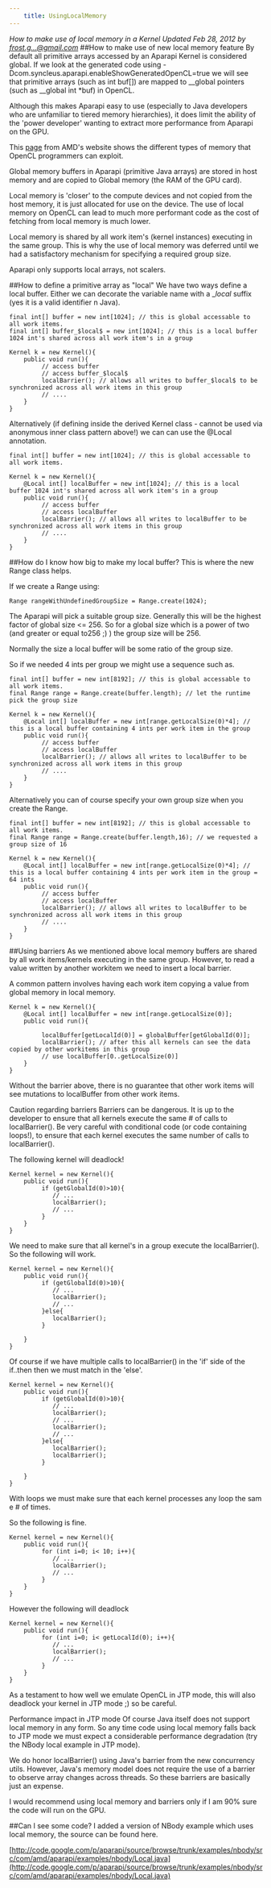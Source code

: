 ```yaml
---
    title: UsingLocalMemory
---
```


*How to make use of local memory in a Kernel Updated Feb 28, 2012 by frost.g...@gmail.com*
##How to make use of new local memory feature
By default all primitive arrays accessed by an Aparapi Kernel is considered global. If we look at the generated code using -Dcom.syncleus.aparapi.enableShowGeneratedOpenCL=true we will see that primitive arrays (such as int buf[]) are mapped to __global pointers (such as __global int *buf) in OpenCL.

Although this makes Aparapi easy to use (especially to Java developers who are unfamiliar to tiered memory hierarchies), it does limit the ability of the 'power developer' wanting to extract more performance from Aparapi on the GPU.

This [page](http://www.amd.com/us/products/technologies/stream-technology/opencl/pages/opencl-intro.aspx?cmpid=cp_article_2_2010) from AMD's website shows the different types of memory that OpenCL programmers can exploit.

Global memory buffers in Aparapi (primitive Java arrays) are stored in host memory and are copied to Global memory (the RAM of the GPU card).

Local memory is 'closer' to the compute devices and not copied from the host memory, it is just allocated for use on the device. The use of local memory on OpenCL can lead to much more performant code as the cost of fetching from local memory is much lower.

Local memory is shared by all work item's (kernel instances) executing in the same group. This is why the use of local memory was deferred until we had a satisfactory mechanism for specifying a required group size.

Aparapi only supports local arrays, not scalers.

##How to define a primitive array as "local"
We have two ways define a local buffer. Either we can decorate the variable name with a _$local$ suffix (yes it is a valid identifier n Java).

    final int[] buffer = new int[1024]; // this is global accessable to all work items.
    final int[] buffer_$local$ = new int[1024]; // this is a local buffer 1024 int's shared across all work item's in a group

    Kernel k = new Kernel(){
        public void run(){
             // access buffer
             // access buffer_$local$
             localBarrier(); // allows all writes to buffer_$local$ to be synchronized across all work items in this group
             // ....
        }
    }
Alternatively (if defining inside the derived Kernel class - cannot be used via anonymous inner class pattern above!) we can can use the @Local annotation.

    final int[] buffer = new int[1024]; // this is global accessable to all work items.

    Kernel k = new Kernel(){
        @Local int[] localBuffer = new int[1024]; // this is a local buffer 1024 int's shared across all work item's in a group
        public void run(){
             // access buffer
             // access localBuffer
             localBarrier(); // allows all writes to localBuffer to be synchronized across all work items in this group
             // ....
        }
    }
##How do I know how big to make my local buffer?
This is where the new Range class helps.

If we create a Range using:

    Range rangeWithUndefinedGroupSize = Range.create(1024);
The Aparapi will pick a suitable group size. Generally this will be the highest factor of global size <= 256. So for a global size which is a power of two (and greater or equal to256 ;) ) the group size will be 256.

Normally the size a local buffer will be some ratio of the group size.

So if we needed 4 ints per group we might use a sequence such as.

    final int[] buffer = new int[8192]; // this is global accessable to all work items.
    final Range range = Range.create(buffer.length); // let the runtime pick the group size

    Kernel k = new Kernel(){
        @Local int[] localBuffer = new int[range.getLocalSize(0)*4]; // this is a local buffer containing 4 ints per work item in the group
        public void run(){
             // access buffer
             // access localBuffer
             localBarrier(); // allows all writes to localBuffer to be synchronized across all work items in this group
             // ....
        }
    }
Alternatively you can of course specify your own group size when you create the Range.

    final int[] buffer = new int[8192]; // this is global accessable to all work items.
    final Range range = Range.create(buffer.length,16); // we requested a group size of 16

    Kernel k = new Kernel(){
        @Local int[] localBuffer = new int[range.getLocalSize(0)*4]; // this is a local buffer containing 4 ints per work item in the group = 64 ints
        public void run(){
             // access buffer
             // access localBuffer
             localBarrier(); // allows all writes to localBuffer to be synchronized across all work items in this group
             // ....
        }
    }
##Using barriers
As we mentioned above local memory buffers are shared by all work items/kernels executing in the same group. However, to read a value written by another workitem we need to insert a local barrier.

A common pattern involves having each work item copying a value from global memory in local memory.

    Kernel k = new Kernel(){
        @Local int[] localBuffer = new int[range.getLocalSize(0)];
        public void run(){

             localBuffer[getLocalId(0)] = globalBuffer[getGlobalId(0)];
             localBarrier(); // after this all kernels can see the data copied by other workitems in this group
             // use localBuffer[0..getLocalSize(0)]
        }
    }
Without the barrier above, there is no guarantee that other work items will see mutations to localBuffer from other work items.

Caution regarding barriers
Barriers can be dangerous. It is up to the developer to ensure that all kernels execute the same # of calls to localBarrier(). Be very careful with conditional code (or code containing loops!), to ensure that each kernel executes the same number of calls to localBarrier().

The following kernel will deadlock!

    Kernel kernel = new Kernel(){
        public void run(){
             if (getGlobalId(0)>10){
                // ...
                localBarrier();
                // ...
             }
        }
    }
We need to make sure that all kernel's in a group execute the localBarrier(). So the following will work.

    Kernel kernel = new Kernel(){
        public void run(){
             if (getGlobalId(0)>10){
                // ...
                localBarrier();
                // ...
             }else{
                localBarrier();
             }

        }
    }
Of course if we have multiple calls to localBarrier() in the 'if' side of the if..then then we must match in the 'else'.

    Kernel kernel = new Kernel(){
        public void run(){
             if (getGlobalId(0)>10){
                // ...
                localBarrier();
                // ...
                localBarrier();
                // ...
             }else{
                localBarrier();
                localBarrier();
             }

        }
    }
With loops we must make sure that each kernel processes any loop the sam e # of times.

So the following is fine.

    Kernel kernel = new Kernel(){
        public void run(){
             for (int i=0; i< 10; i++){
                // ...
                localBarrier();
                // ...
             }
        }
    }
However the following will deadlock

    Kernel kernel = new Kernel(){
        public void run(){
             for (int i=0; i< getLocalId(0); i++){
                // ...
                localBarrier();
                // ...
             }
        }
    }
As a testament to how well we emulate OpenCL in JTP mode, this will also deadlock your kernel in JTP mode ;) so be careful.

Performance impact in JTP mode
Of course Java itself does not support local memory in any form. So any time code using local memory falls back to JTP mode we must expect a considerable performance degradation (try the NBody local example in JTP mode).

We do honor localBarrier() using Java's barrier from the new concurrency utils. However, Java's memory model does not require the use of a barrier to observe array changes across threads. So these barriers are basically just an expense.

I would recommend using local memory and barriers only if I am 90% sure the code will run on the GPU.

##Can I see some code?
I added a version of NBody example which uses local memory, the source can be found here.

[http://code.google.com/p/aparapi/source/browse/trunk/examples/nbody/src/com/amd/aparapi/examples/nbody/Local.java](http://code.google.com/p/aparapi/source/browse/trunk/examples/nbody/src/com/amd/aparapi/examples/nbody/Local.java)